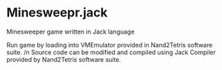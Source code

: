 # Minesweepr.jack
Minesweeper game written in Jack language

Run game by loading into VMEmulator provided in Nand2Tetris software suite. /n
Source code can be modified and compiled using Jack Compiler provided by Nand2Tetris software suite.
